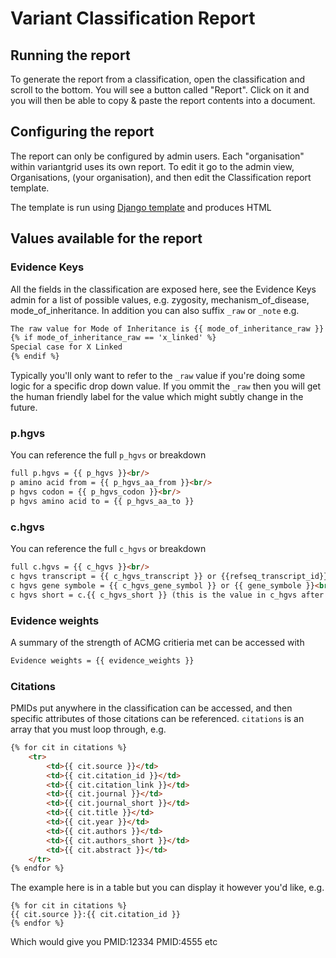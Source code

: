# Variant Classification Report

## Running the report

To generate the report from a classification, open the classification and scroll to the bottom. You will see a button called "Report". Click on it and you will then be able to copy & paste the report contents into a document.

## Configuring the report

The report can only be configured by admin users. Each "organisation" within variantgrid uses its own report. To edit it go to the admin view, Organisations, (your organisation), and then edit the Classification report template.

The template is run using [Django template](https://docs.djangoproject.com/en/3.0/topics/templates/) and produces HTML

## Values available for the report

### Evidence Keys

All the fields in the classification are exposed here, see the Evidence Keys admin for a list of possible values, e.g. zygosity, mechanism_of_disease, mode_of_inheritance.
In addition you can also suffix `_raw` or `_note` e.g.
``` html
The raw value for Mode of Inheritance is {{ mode_of_inheritance_raw }} and the note for it is {{ mode_of_inheritance_note }}
{% if mode_of_inheritance_raw == 'x_linked' %}
Special case for X Linked
{% endif %}
```
Typically you'll only want to refer to the `_raw` value if you're doing some logic for a specific drop down value. If you ommit the `_raw` then you will get the human friendly label for the value which might subtly change in the future.


### p.hgvs

You can reference the full `p_hgvs` or breakdown
``` html
full p.hgvs = {{ p_hgvs }}<br/>
p amino acid from = {{ p_hgvs_aa_from }}<br/>
p hgvs codon = {{ p_hgvs_codon }}<br/>
p hgvs amino acid to = {{ p_hgvs_aa_to }}
```

### c.hgvs

You can reference the full `c_hgvs` or breakdown
``` html
full c.hgvs = {{ c_hgvs }}<br/>
c hgvs transcript = {{ c_hgvs_transcript }} or {{refseq_transcript_id}}<br/>
c hgvs gene symbole = {{ c_hgvs_gene_symbol }} or {{ gene_symbole }}<br/>
c hgvs short = c.{{ c_hgvs_short }} (this is the value in c_hgvs after "c.")
```

### Evidence weights

A summary of the strength of ACMG critieria met can be accessed with
``` html
Evidence weights = {{ evidence_weights }}
```

### Citations

PMIDs put anywhere in the classification can be accessed, and then specific attributes of those citations can be referenced. `citations` is an array that you must loop through, e.g.
``` html
{% for cit in citations %}
	<tr>
		<td>{{ cit.source }}</td>
		<td>{{ cit.citation_id }}</td>
		<td>{{ cit.citation_link }}</td>
		<td>{{ cit.journal }}</td>
		<td>{{ cit.journal_short }}</td>
		<td>{{ cit.title }}</td>
		<td>{{ cit.year }}</td>
		<td>{{ cit.authors }}</td>
		<td>{{ cit.authors_short }}</td>
		<td>{{ cit.abstract }}</td>
	</tr>
{% endfor %}
```
The example here is in a table but you can display it however you'd like, e.g.
```
{% for cit in citations %}
{{ cit.source }}:{{ cit.citation_id }}
{% endfor %}
```
Which would give you PMID:12334 PMID:4555 etc
